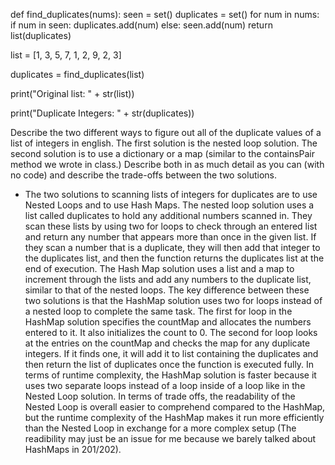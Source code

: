 def find_duplicates(nums):
	seen = set()
	duplicates = set()
	for num in nums:
		if num in seen:
			duplicates.add(num)
		else:
			seen.add(num)
	return list(duplicates)

list = [1, 3, 5, 7, 1, 2, 9, 2, 3]

duplicates = find_duplicates(list)

print("Original list: " + str(list))

print("Duplicate Integers: " + str(duplicates))

Describe the two different ways to figure out all of the duplicate values of a list of integers in english. The first solution is the nested loop solution. The second solution is to use a dictionary or a map (similar to the containsPair method we wrote in class.) Describe both in as much detail as you can (with no code) and describe the trade-offs between the two solutions.

- The two solutions to scanning lists of integers for duplicates are to use Nested Loops and to use Hash Maps. The nested loop solution uses a list called duplicates to hold any additional numbers scanned in. They scan these lists by using two for loops to check through an entered list and return any number that appears more than once in the given list. If they scan a number that is a duplicate, they will then add that integer to the duplicates list, and then the function returns the duplicates list at the end of execution. The Hash Map solution uses a list and a map to increment through the lists and add any numbers to the duplicate list, similar to that of the nested loops. The key difference between these two solutions is that the HashMap solution uses two for loops instead of a nested loop to complete the same task. The first for loop in the HashMap solution specifies the countMap and allocates the numbers entered to it. It also initializes the count to 0. The second for loop looks at the entries on the countMap and checks the map for any duplicate integers. If it finds one, it will add it to list containing the duplicates and then return the list of duplicates once the function is executed fully. In terms of runtime complexity, the HashMap solution is faster because it uses two separate loops instead of a loop inside of a loop like in the Nested Loop solution.   In terms of trade offs, the readability of the Nested Loop is overall easier to comprehend compared to the HashMap, but the runtime complexity of the HashMap makes it run more efficiently than the Nested Loop in exchange for a more complex setup (The readibility may just be an issue for me because we barely talked about HashMaps in 201/202).